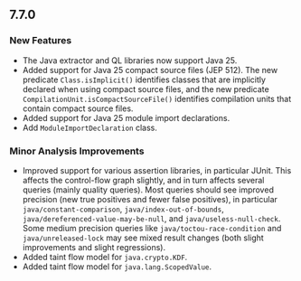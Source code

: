 ## 7.7.0

### New Features

* The Java extractor and QL libraries now support Java 25.
* Added support for Java 25 compact source files (JEP 512). The new predicate `Class.isImplicit()` identifies classes that are implicitly declared when using compact source files, and the new predicate `CompilationUnit.isCompactSourceFile()` identifies compilation units that contain compact source files.
* Added support for Java 25 module import declarations.
* Add `ModuleImportDeclaration` class.

### Minor Analysis Improvements

* Improved support for various assertion libraries, in particular JUnit. This affects the control-flow graph slightly, and in turn affects several queries (mainly quality queries). Most queries should see improved precision (new true positives and fewer false positives), in particular `java/constant-comparison`, `java/index-out-of-bounds`, `java/dereferenced-value-may-be-null`, and `java/useless-null-check`. Some medium precision queries like `java/toctou-race-condition` and `java/unreleased-lock` may see mixed result changes (both slight improvements and slight regressions).
* Added taint flow model for `java.crypto.KDF`.
* Added taint flow model for `java.lang.ScopedValue`.
